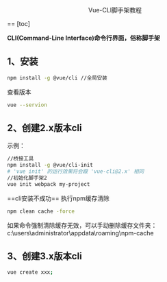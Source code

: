<p style='text-align:center'>Vue-CLI脚手架教程</p>
==
[toc]

<strong>CLI(Command-Line Interface)命令行界面，俗称脚手架</strong>
## 1、安装
```sh
npm install -g @vue/cli //全局安装
```
查看版本
```sh
vue --servion
```
## 2、创建2.x版本cli
示例：
```sh
//桥接工具
npm install -g @vue/cli-init
# 'vue init' 的运行效果将会跟 'vue-cli@2.x' 相同
//初始化脚手架2
vue init webpack my-project
```
==cli安装不成功==
执行npm缓存清除
```sh
npm clean cache -force
```
如果命令强制清除缓存无效，可以手动删除缓存文件夹：
c:\users\administrator\appdata\roaming\npm-cache

## 3、创建3.x版本cli
```sh
vue create xxx;
```


